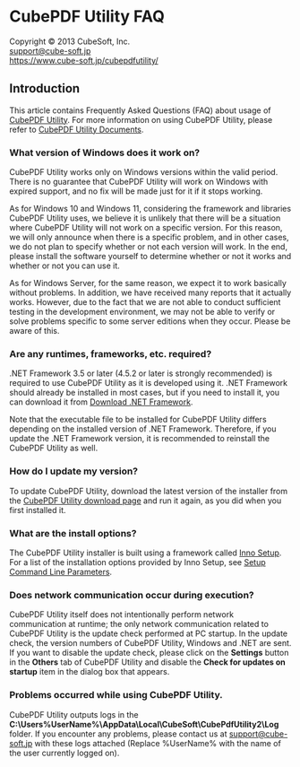 CubePDF Utility FAQ
====

Copyright © 2013 CubeSoft, Inc.  
support@cube-soft.jp  
https://www.cube-soft.jp/cubepdfutility/

## Introduction

This article contains Frequently Asked Questions (FAQ) about usage of [CubePDF Utility](https://www.cube-soft.jp/cubepdfutility/?lang=en). For more information on using CubePDF Utility, please refer to [CubePDF Utility Documents](https://en.cube-soft.jp/entry/cubepdf-utility).


### What version of Windows does it work on?

CubePDF Utility works only on Windows versions within the valid period. There is no guarantee that CubePDF Utility will work on Windows with expired support, and no fix will be made just for it if it stops working.

As for Windows 10 and Windows 11, considering the framework and libraries CubePDF Utility uses, we believe it is unlikely that there will be a situation where CubePDF Utility will not work on a specific version. For this reason, we will only announce when there is a specific problem, and in other cases, we do not plan to specify whether or not each version will work. In the end, please install the software yourself to determine whether or not it works and whether or not you can use it.

As for Windows Server, for the same reason, we expect it to work basically without problems. In addition, we have received many reports that it actually works. However, due to the fact that we are not able to conduct sufficient testing in the development environment, we may not be able to verify or solve problems specific to some server editions when they occur. Please be aware of this.

### Are any runtimes, frameworks, etc. required?

.NET Framework 3.5 or later (4.5.2 or later is strongly recommended) is required to use CubePDF Utility as it is developed using it. .NET Framework should already be installed in most cases, but if you need to install it, you can download it from [Download .NET Framework](https://dotnet.microsoft.com/download/dotnet-framework).

Note that the executable file to be installed for CubePDF Utility differs depending on the installed version of .NET Framework. Therefore, if you update the .NET Framework version, it is recommended to reinstall the CubePDF Utility as well.

### How do I update my version?

To update CubePDF Utility, download the latest version of the installer from the [CubePDF Utility download page](https://www.cube-soft.jp/cubepdfutility/?lang=en) and run it again, as you did when you first installed it.

### What are the install options?

The CubePDF Utility installer is built using a framework called [Inno Setup](http://www.jrsoftware.org/isinfo.php). For a list of the installation options provided by Inno Setup, see [Setup Command Line Parameters](http://www.jrsoftware.org/ishelp/index.php?topic=setupcmdline).

### Does network communication occur during execution?

CubePDF Utility itself does not intentionally perform network communication at runtime; the only network communication related to CubePDF Utility is the update check performed at PC startup. In the update check, the version numbers of CubePDF Utility, Windows and .NET are sent. If you want to disable the update check, please click on the **Settings** button in the **Others** tab of CubePDF Utility and disable the **Check for updates on startup** item in the dialog box that appears.

### Problems occurred while using CubePDF Utility.

CubePDF Utility outputs logs in the **C:\Users\%UserName%\AppData\Local\CubeSoft\CubePdfUtility2\Log** folder. If you encounter any problems, please contact us at support@cube-soft.jp with these logs attached (Replace %UserName% with the name of the user currently logged on).
